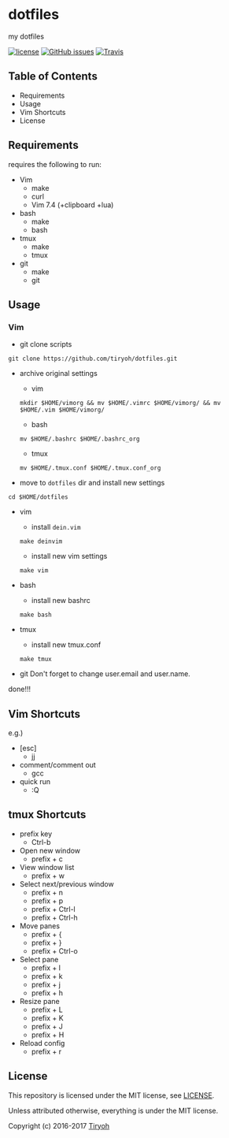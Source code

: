 # dotfiles

my dotfiles

[![license](https://img.shields.io/github/license/tiryoh/dotfiles.svg?maxAge=2592000)](./LICENSE)
[![GitHub issues](https://img.shields.io/github/issues/tiryoh/dotfiles.svg?maxAge=2592000)](https://github.com/Tiryoh/dotfiles/issues)
[![Travis](https://travis-ci.org/Tiryoh/dotfiles.svg?branch=dev%2Fautobuild)](https://travis-ci.org/Tiryoh/dotfiles)

## Table of Contents

* Requirements
* Usage
* Vim Shortcuts
* License

## Requirements

requires the following to run:

  * Vim
    * make
    * curl
    * Vim 7.4 (+clipboard +lua)
  * bash
    * make
    * bash
  * tmux
    * make
    * tmux
  * git
    * make
    * git

## Usage
### Vim

* git clone scripts

```
git clone https://github.com/tiryoh/dotfiles.git
```

* archive original settings
  * vim
  
  ```
  mkdir $HOME/vimorg && mv $HOME/.vimrc $HOME/vimorg/ && mv $HOME/.vim $HOME/vimorg/
  ```
  
  * bash
  
  ```
  mv $HOME/.bashrc $HOME/.bashrc_org
  ```

  * tmux
  
  ```
  mv $HOME/.tmux.conf $HOME/.tmux.conf_org
  ```

* move to `dotfiles` dir and install new settings

```
cd $HOME/dotfiles
```

  * vim
    * install `dein.vim`

    ```
    make deinvim
    ```

    * install new vim settings

    ```
    make vim
    ```
  * bash
    * install new bashrc

    ```
    make bash
    ```

  * tmux
    * install new tmux.conf

    ```
    make tmux
    ```

  * git
  Don't forget to change user.email and user.name.

done!!!

## Vim Shortcuts

e.g.)
* [esc]
  * jj
* comment/comment out
  * gcc
* quick run
  * :Q

## tmux Shortcuts

* prefix key
  * Ctrl-b
* Open new window
  * prefix + c
* View window list
  * prefix + w
* Select next/previous window
  * prefix + n
  * prefix + p
  * prefix + Ctrl-l
  * prefix + Ctrl-h
* Move panes
  * prefix + {
  * prefix + }
  * prefix + Ctrl-o
* Select pane
  * prefix + l
  * prefix + k
  * prefix + j
  * prefix + h
* Resize pane
  * prefix + L
  * prefix + K
  * prefix + J
  * prefix + H
* Reload config
  * prefix + r

## License

This repository is licensed under the MIT license, see [LICENSE](./LICENSE).

Unless attributed otherwise, everything is under the MIT license.

Copyright (c) 2016-2017 [Tiryoh](https://github.com/Tiryoh)

